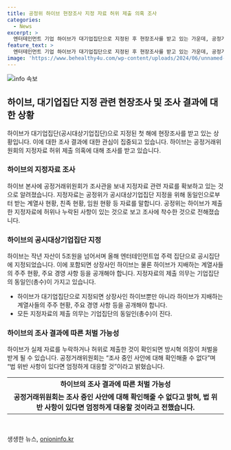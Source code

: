 ```yaml
---
title: 공정위 하이브 현장조사 지정 자료 허위 제출 의혹 조사
categories:
  - News
excerpt: >
  엔터테인먼트 기업 하이브가 대기업집단으로 지정된 후 현장조사를 받고 있는 가운데, 공정거래위원회가 지정자료 허위 제출 의혹에 대해 조사에 착수했다. 이에 대해 하이브 본사에 공정위 조사관이 보내져 관련 자료를 확보하고 있다고 전해졌다. 지정자료에는 허위나 누락 사항이 있는 것으로 보고, 만약 이러한 사실이 확인된다면 하이브의 의장인 방시혁이 처벌을 받을 수 있다. 이에 대한 하이브나 공정거래위원회의 입장은 아직 확정되지 않았지만, 관심이 집중되고 있다.
feature_text: >
  엔터테인먼트 기업 하이브가 대기업집단으로 지정된 후 현장조사를 받고 있는 가운데, 공정거래위원회가 지정자료 허위 제출 의혹에 대해 조사에 착수했다. 이에 대해 하이브 본사에 공정위 조사관이 보내져 관련 자료를 확보하고 있다고 전해졌다. 지정자료에는 허위나 누락 사항이 있는 것으로 보고, 만약 이러한 사실이 확인된다면 하이브의 의장인 방시혁이 처벌을 받을 수 있다. 이에 대한 하이브나 공정거래위원회의 입장은 아직 확정되지 않았지만, 관심이 집중되고 있다.
image: 'https://www.behealthy4u.com/wp-content/uploads/2024/06/unnamed-file.png'
---
```


<p><img src="https://www.behealthy4u.com/wp-content/uploads/2024/06/unnamed-file.png" alt="info 속보" /></p>

<h2 data-ke-size="size26">하이브, 대기업집단 지정 관련 현장조사 및 조사 결과에 대한 상황</h2>

<p data-ke-size="size16">하이브가 대기업집단(공시대상기업집단)으로 지정된 첫 해에 현장조사를 받고 있는 상황입니다. 이에 대한 조사 결과에 대한 관심이 집중되고 있습니다. 하이브는 공정거래위원회의 지정자료 허위 제출 의혹에 대해 조사를 받고 있습니다.</p>

<h3>하이브의 지정자료 조사</h3>

<p data-ke-size="size16">하이브 본사에 공정거래위원회가 조사관을 보내 지정자료 관련 자료를 확보하고 있는 것으로 알려졌습니다. 지정자료는 공정위가 공시대상기업집단 지정을 위해 동일인으로부터 받는 계열사 현황, 친족 현황, 임원 현황 등 자료를 말합니다. 공정위는 하이브가 제출한 지정자료에 허위나 누락된 사항이 있는 것으로 보고 조사에 착수한 것으로 전해졌습니다.</p>

<h3>하이브의 공시대상기업집단 지정</h3>

<p data-ke-size="size16">하이브는 작년 자산이 5조원을 넘어서며 올해 엔터테인먼트업 주력 집단으로 공시집단에 지정되었습니다. 이에 포함되면 상장사인 하이브는 물론 하이브가 지배하는 계열사들의 주주 현황, 주요 경영 사항 등을 공개해야 합니다. 지정자료의 제출 의무는 기업집단의 동일인(총수)이 가지고 있습니다.</p>

<ul>
  <li>하이브가 대기업집단으로 지정되면 상장사인 하이브뿐만 아니라 하이브가 지배하는 계열사들의 주주 현황, 주요 경영 사항 등을 공개해야 합니다.</li>
  <li>모든 지정자료의 제출 의무는 기업집단의 동일인(총수)이 진다.</li>
</ul>

<h3>하이브의 조사 결과에 따른 처벌 가능성</h3>

<p data-ke-size="size16">하이브가 실제 자료를 누락하거나 허위로 제출한 것이 확인되면 방시혁 의장이 처벌을 받게 될 수 있습니다. 공정거래위원회는 “조사 중인 사안에 대해 확인해줄 수 없다”며 “법 위반 사항이 있다면 엄정하게 대응할 것”이라고 밝혔습니다.</p>

<table>
  <tr>
    <td style="text-align: center; height: 17px;"><b>하이브의 조사 결과에 따른 처벌 가능성</b></td>
  </tr>
  <tr>
    <td style="text-align: center; height: 17px;"><b>공정거래위원회는 조사 중인 사안에 대해 확인해줄 수 없다고 밝혀, 법 위반 사항이 있다면 엄정하게 대응할 것이라고 전했습니다.</b></td>
  </tr>
</table>

<p data-ke-size="size16">&nbsp;</p>
생생한 뉴스, <a href="https://onioninfo.kr" rel="dofollow">onioninfo.kr</a>


